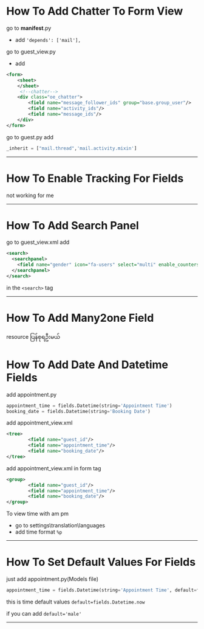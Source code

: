 # How To Add Chatter To Form View

go to __manifest__.py
- add `'depends': ['mail'],`

go to guest_view.py
- add
```xml
<form>
	<sheet>
	</sheet>
	 <!--chatter-->
	<div class="oe_chatter">
		<field name="message_follower_ids" group="base.group_user"/>
		<field name="activity_ids"/>
		<field name="message_ids"/>
	</div>
</form>
```

go to guest.py
add
```python
_inherit = ["mail.thread",'mail.activity.mixin']
```

------------

# How To Enable Tracking For Fields

not working for me

------------


# How To Add Search Panel
go to guest_view.xml
add 
```xml
<search>
  <searchpanel>
  	<field name="gender" icon="fa-users" select="multi" enable_counters="1"/>
  </searchpanel>
</search>

```
in the `<search>` tag


------------

# How To Add Many2one Field

resource ပြန်စုရဦးမယ်

# How To Add Date And Datetime Fields

add  appointment.py
```python
appointment_time = fields.Datetime(string='Appointment Time')
booking_date = fields.Datetime(string='Booking Date')
```

add appointment_view.xml
```xml
<tree>
		<field name="guest_id"/>
		<field name="appointment_time"/>
		<field name="booking_date"/>
</tree>
```
add appointment_view.xml in form tag
```xml
<group>
		<field name="guest_id"/>
		<field name="appointment_time"/>
		<field name="booking_date"/>
</group>
```

To view time with  am pm
- go to settings\translation\languages
- add time format `%p`

------------


# How To Set Default Values For Fields

just add appointment.py(Models file)

```python
appointment_time = fields.Datetime(string='Appointment Time', default=fields.Datetime.now)
```
this is time default values `default=fields.Datetime.now`

if you can add `default='male'`

------------



